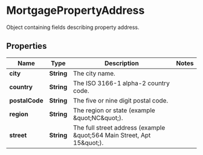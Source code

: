 

# MortgagePropertyAddress

Object containing fields describing property address.

## Properties

| Name | Type | Description | Notes |
|------------ | ------------- | ------------- | -------------|
|**city** | **String** | The city name. |  |
|**country** | **String** | The ISO 3166-1 alpha-2 country code. |  |
|**postalCode** | **String** | The five or nine digit postal code. |  |
|**region** | **String** | The region or state (example \&quot;NC\&quot;). |  |
|**street** | **String** | The full street address (example \&quot;564 Main Street, Apt 15\&quot;). |  |



